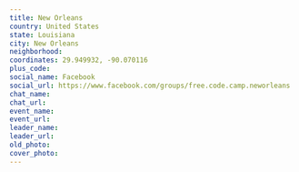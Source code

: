 ```yaml
---
title: New Orleans
country: United States
state: Louisiana
city: New Orleans
neighborhood: 
coordinates: 29.949932, -90.070116
plus_code:
social_name: Facebook
social_url: https://www.facebook.com/groups/free.code.camp.neworleans
chat_name:
chat_url:
event_name:
event_url:
leader_name:
leader_url:
old_photo: 
cover_photo:
---
```

